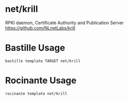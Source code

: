 # net/krill
RPKI daemon, Certificate Authority and Publication Server
https://github.com/NLnetLabs/krill

# Bastille Usage
```shell
bastille template TARGET net/krill
```

# Rocinante Usage
```shell
rocinante template net/krill
```
